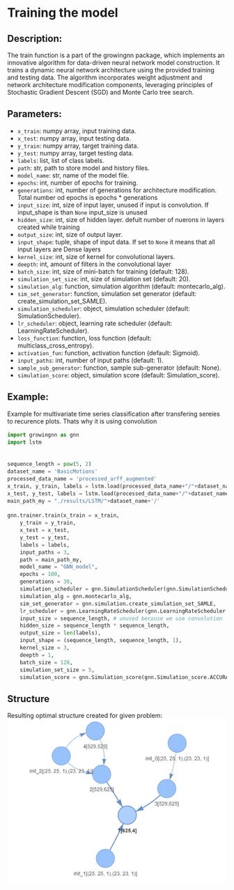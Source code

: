 # Training the model

## Description:
The train function is a part of the growingnn package, which implements an innovative algorithm for data-driven neural network model construction. It trains a dynamic neural network architecture using the provided training and testing data. The algorithm incorporates weight adjustment and network architecture modification components, leveraging principles of Stochastic Gradient Descent (SGD) and Monte Carlo tree search.

## Parameters:
- `x_train`: numpy array, input training data.
- `x_test`: numpy array, input testing data.
- `y_train`: numpy array, target training data.
- `y_test`: numpy array, target testing data.
- `labels`: list, list of class labels.
- `path`: str, path to store model and history files.
- `model_name`: str, name of the model file.
- `epochs`: int, number of epochs for training.
- `generations`: int, number of generations for architecture modification. Total number od epochs is epochs * generations
- `input_size`: int, size of input layer, unused if input is convolution. If input_shape is than `None` input_size is unused 
- `hidden_size`: int, size of hidden layer. defult number of nuerons in layers created while training
- `output_size`: int, size of output layer.
- `input_shape`: tuple, shape of input data. If set to `None` it means that all input layers are Dense layers
- `kernel_size`: int, size of kernel for convolutional layers.
- `deepth`: int, amount of filters in the convolutional layer
- `batch_size`: int, size of mini-batch for training (default: 128).
- `simulation_set_size`: int, size of simulation set (default: 20).
- `simulation_alg`: function, simulation algorithm (default: montecarlo_alg).
- `sim_set_generator`: function, simulation set generator (default: create_simulation_set_SAMLE).
- `simulation_scheduler`: object, simulation scheduler (default: SimulationScheduler).
- `lr_scheduler`: object, learning rate scheduler (default: LearningRateScheduler).
- `loss_function`: function, loss function (default: multiclass_cross_entropy).
- `activation_fun`: function, activation function (default: Sigmoid).
- `input_paths`: int, number of input paths (default: 1).
- `sample_sub_generator`: function, sample sub-generator (default: None).
- `simulation_score`: object, simulation score (default: Simulation_score).


## Example:

Example for multivariate time series classification after transfering sereies to recurence plots. Thats why it is using convolution
```python
import growingnn as gnn
import lstm


sequence_length = pow(5, 2)
dataset_name = 'BasicMotions'
processed_data_name = 'processed_arff_augmented'
x_train, y_train, labels = lstm.load(processed_data_name+"/"+dataset_name + "_train.json")
x_test, y_test, labels = lstm.load(processed_data_name+"/"+dataset_name + "_test.json")
main_path_my = "./results/LSTM/"+dataset_name+'/'

gnn.trainer.train(x_train = x_train,
    y_train = y_train,
    x_test = x_test,
    y_test = y_test,
    labels = labels,
    input_paths = 3,
    path = main_path_my,
    model_name = "GNN_model", 
    epochs = 100,
    generations = 30,
    simulation_scheduler = gnn.SimulationScheduler(gnn.SimulationScheduler.PROGRESS_CHECK, simulation_time = 10, simulation_epochs = 10),
    simulation_alg = gnn.montecarlo_alg,
    sim_set_generator = gnn.simulation.create_simulation_set_SAMLE,
    lr_scheduler = gnn.LearningRateScheduler(gnn.LearningRateScheduler.PROGRESIVE, 0.03),
    input_size = sequence_length, # unused becouse we use convolution
    hidden_size = sequence_length * sequence_length,
    output_size = len(labels), 
    input_shape = (sequence_length, sequence_length, 1), 
    kernel_size = 3, 
    deepth = 1, 
    batch_size = 128, 
    simulation_set_size = 5,
    simulation_score = gnn.Simulation_score(gnn.Simulation_score.ACCURACY))
```

## Structure
Resulting optimal structure created for given problem:
![Screenshot](lstm.png)